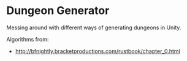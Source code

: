 # Dungeon Generator

Messing around with different ways of generating dungeons in Unity.

Algorithms from:

- http://bfnightly.bracketproductions.com/rustbook/chapter_0.html
